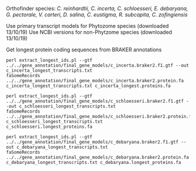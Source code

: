 Orthofinder species:  *C. reinhardtii, C. incerta, C. schloesseri, E. debaryana, G. pectorale, V. carteri, D. salina, C. eustigma, R. subcapita, C. zofingiensis*

Use primary transcript models for Phytozome species (downloaded 13/10/19)
Use NCBI versions for non-Phytzome species (downloaded 13/10/19)

Get longest protein coding sequences from BRAKER annotations

```
perl extract_longest_ids.pl --gtf ../../gene_annotation/final_gene_models/c_incerta.braker2.f1.gtf --out c_incerta_longest_transcripts.txt
faSomeRecords ../../gene_annotation/final_gene_models/c_incerta.braker2.protein.fa c_incerta_longest_transcripts.txt c_incerta_longest.proteins.fa

perl extract_longest_ids.pl --gtf ../../gene_annotation/final_gene_models/c_schloesseri.braker2.f1.gtf --out c_schloesseri_longest_transcripts.txt
faSomeRecords ../../gene_annotation/final_gene_models/c_schloesseri.braker2.protein.fa c_schloesseri_longest_transcripts.txt c_schloesseri.longest_proteins.fa

perl extract_longest_ids.pl --gtf ../../gene_annotation/final_gene_models/c_debaryana.braker2.f1.gtf --out c_debaryana_longest_transcripts.txt
faSomeRecords ../../gene_annotation/final_gene_models/c_debaryana.braker2.protein.fa c_debaryana_longest_transcripts.txt c_debaryana.longest_proteins.fa
```

